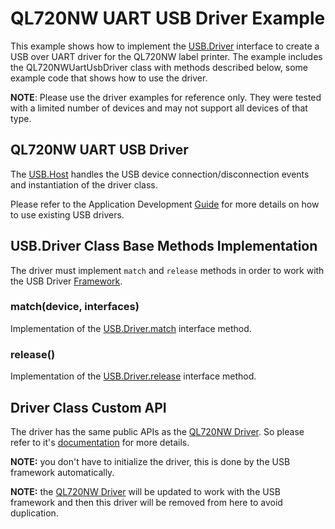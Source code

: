 # QL720NW UART USB Driver Example

This example shows how to implement the [USB.Driver](./../../docs/DriverDevelopmentGuide.md)
interface to create a USB over UART driver for the QL720NW label printer.
The example includes
the QL720NWUartUsbDriver class with methods described below, some example
code that shows how to use the driver.

**NOTE**: Please use the driver examples for reference only. They were tested with a limited number
of devices and may not support all devices of that type.

## QL720NW UART USB Driver

The [USB.Host](./../../docs/DriverDevelopmentGuide.md#usb-drivers-framework-api-specification)
handles the USB device connection/disconnection
events and instantiation of the driver class.

Please refer to the Application Development [Guide](./../../docs/ApplicationDevelopmentGuide.md) for
more details on how to use existing USB drivers.

## USB.Driver Class Base Methods Implementation

The driver must implement `match` and `release` methods in order to work with the
USB Driver [Framework](./../../docs/DriverDevelopmentGuide.md#usb-drivers-framework-api-specification).

### match(device, interfaces)

Implementation of the [USB.Driver.match](../../docs/DriverDevelopmentGuide.md#matchdeviceobject-interfaces) interface method.

### release()

Implementation of the [USB.Driver.release](../../docs/DriverDevelopmentGuide.md#release) interface method.

## Driver Class Custom API

The driver has the same public APIs as the [QL720NW Driver](https://github.com/electricimp/QL720NW). So please refer to it's [documentation](https://github.com/electricimp/QL720NW#setorientationorientation) for more details.

**NOTE:** you don't have to initialize the driver, this is done by the USB framework automatically.

**NOTE:** the [QL720NW Driver](https://github.com/electricimp/QL720NW) will be updated to work with the
USB framework and then this driver will be removed from here to avoid duplication.
